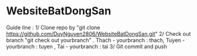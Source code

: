 # WebsiteBatDongSan
Guide line :
1/ Clone repo by "git clone https://github.com/DuyNguyen2806/WebsiteBatDongSan.git"
2/ Check out branch "git check out yourbranch" . Thach - yourbranch : thach, Tuyen - yourbranch : tuyen , Tai - yourbranch : tai
3/ Git commit and push
